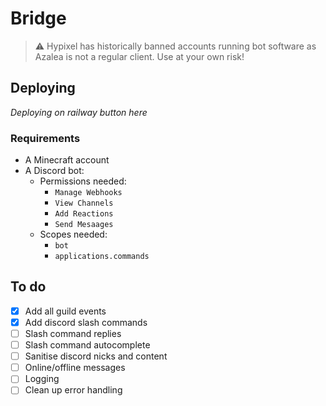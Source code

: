 # Bridge

> ⚠️ Hypixel has historically banned accounts running bot software as Azalea is not a regular client. Use at your own risk!

## Deploying
*Deploying on railway button here*

### Requirements
- A Minecraft account
- A Discord bot:
  - Permissions needed:
    - `Manage Webhooks`
    - `View Channels`
    - `Add Reactions`
    - `Send Mesaages`
  - Scopes needed:
    - `bot`
    - `applications.commands`

## To do
- [x] Add all guild events
- [x] Add discord slash commands
- [ ] Slash command replies
- [ ] Slash command autocomplete
- [ ] Sanitise discord nicks and content
- [ ] Online/offline messages
- [ ] Logging
- [ ] Clean up error handling